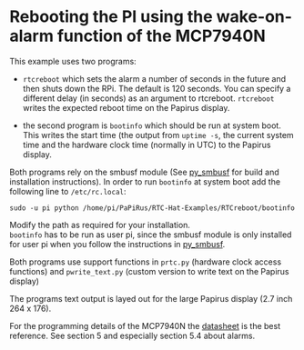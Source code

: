 # Rebooting the PI using the wake-on-alarm function of the MCP7940N

This example uses two programs:

* `rtcreboot` which sets the alarm a number of seconds in the future and then shuts down the RPi.
  The default is 120 seconds. You can specify a different delay (in seconds) as an argument to rtcreboot.
  `rtcreboot` writes the expected reboot time on the Papirus display.

* the second program is `bootinfo` which should be run at system boot. This writes the start time (the output
  from `uptime -s`, the current system time and the hardware clock time (normally in UTC) to the Papirus display.

Both programs rely on the smbusf module (See [py_smbusf](../py-smbusf) for build and installation instructions).
In order to run `bootinfo` at system boot add the following line to `/etc/rc.local`:
```
sudo -u pi python /home/pi/PaPiRus/RTC-Hat-Examples/RTCreboot/bootinfo
```
Modify the path as required for your installation.  
`bootinfo` has to be run as user pi, since the smbusf module is only installed for user pi when you follow the
instructions in [py_smbusf](../py-smbusf).

Both programs use support functions in `prtc.py` (hardware clock access functions) and `pwrite_text.py` (custom
version to write text on the Papirus display)

The programs text output is layed out for the large Papirus display (2.7 inch 264 x 176).

For the programming details of the MCP7940N the [datasheet](../mcp7940n.pdf) is the best reference.
See section 5 and especially section 5.4 about alarms.
